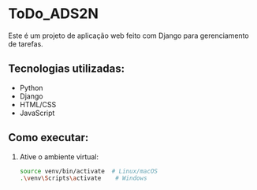 # ToDo_ADS2N

Este é um projeto de aplicação web feito com Django para gerenciamento de tarefas.

## Tecnologias utilizadas:
- Python
- Django
- HTML/CSS
- JavaScript

## Como executar:

1. Ative o ambiente virtual:
   ```bash
   source venv/bin/activate  # Linux/macOS
   .\venv\Scripts\activate    # Windows
